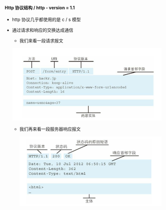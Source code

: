 #### Http 协议结构 / http - version = 1.1

- http 协议几乎都使用的是 c / s 模型

- 通过请求和响应的交换达成通信

  - 我们来看一段请求报文

  ![](https://raw.githubusercontent.com/fansehep/img_HMStrange/master/2021-12-31%2018-53-56%20%E7%9A%84%E5%B1%8F%E5%B9%95%E6%88%AA%E5%9B%BE.png)

  - 我们再来看一段服务器响应报文

    ![](https://raw.githubusercontent.com/fansehep/img_HMStrange/master/2021-12-31%2018-57-04%20%E7%9A%84%E5%B1%8F%E5%B9%95%E6%88%AA%E5%9B%BE.png)

​	
